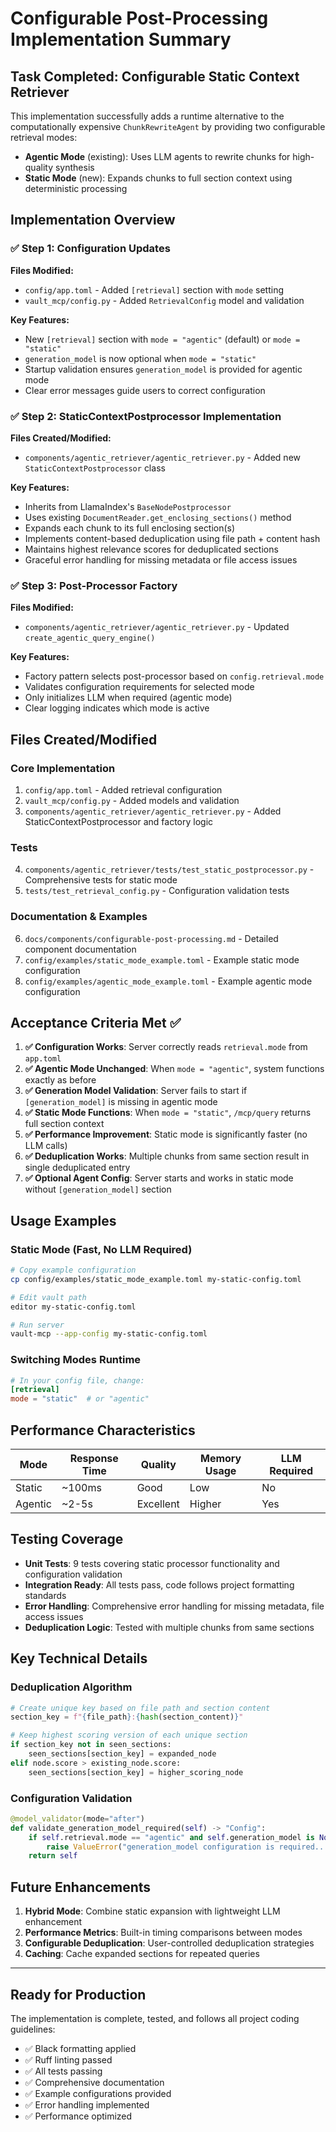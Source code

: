 # Configurable Post-Processing Implementation Summary

## Task Completed: Configurable Static Context Retriever

This implementation successfully adds a runtime alternative to the computationally expensive `ChunkRewriteAgent` by providing two configurable retrieval modes:

- **Agentic Mode** (existing): Uses LLM agents to rewrite chunks for high-quality synthesis
- **Static Mode** (new): Expands chunks to full section context using deterministic processing

## Implementation Overview

### ✅ Step 1: Configuration Updates

**Files Modified:**
- `config/app.toml` - Added `[retrieval]` section with `mode` setting
- `vault_mcp/config.py` - Added `RetrievalConfig` model and validation

**Key Features:**
- New `[retrieval]` section with `mode = "agentic"` (default) or `mode = "static"`
- `generation_model` is now optional when `mode = "static"`
- Startup validation ensures `generation_model` is provided for agentic mode
- Clear error messages guide users to correct configuration

### ✅ Step 2: StaticContextPostprocessor Implementation

**Files Created/Modified:**
- `components/agentic_retriever/agentic_retriever.py` - Added new `StaticContextPostprocessor` class

**Key Features:**
- Inherits from LlamaIndex's `BaseNodePostprocessor`
- Uses existing `DocumentReader.get_enclosing_sections()` method
- Expands each chunk to its full enclosing section(s)
- Implements content-based deduplication using file path + content hash
- Maintains highest relevance scores for deduplicated sections
- Graceful error handling for missing metadata or file access issues

### ✅ Step 3: Post-Processor Factory

**Files Modified:**
- `components/agentic_retriever/agentic_retriever.py` - Updated `create_agentic_query_engine()`

**Key Features:**
- Factory pattern selects post-processor based on `config.retrieval.mode`
- Validates configuration requirements for selected mode
- Only initializes LLM when required (agentic mode)
- Clear logging indicates which mode is active

## Files Created/Modified

### Core Implementation
1. `config/app.toml` - Added retrieval configuration
2. `vault_mcp/config.py` - Added models and validation
3. `components/agentic_retriever/agentic_retriever.py` - Added StaticContextPostprocessor and factory logic

### Tests
4. `components/agentic_retriever/tests/test_static_postprocessor.py` - Comprehensive tests for static mode
5. `tests/test_retrieval_config.py` - Configuration validation tests

### Documentation & Examples
6. `docs/components/configurable-post-processing.md` - Detailed component documentation
7. `config/examples/static_mode_example.toml` - Example static mode configuration
8. `config/examples/agentic_mode_example.toml` - Example agentic mode configuration

## Acceptance Criteria Met ✅

1. **✅ Configuration Works**: Server correctly reads `retrieval.mode` from `app.toml`
2. **✅ Agentic Mode Unchanged**: When `mode = "agentic"`, system functions exactly as before
3. **✅ Generation Model Validation**: Server fails to start if `[generation_model]` is missing in agentic mode
4. **✅ Static Mode Functions**: When `mode = "static"`, `/mcp/query` returns full section context
5. **✅ Performance Improvement**: Static mode is significantly faster (no LLM calls)
6. **✅ Deduplication Works**: Multiple chunks from same section result in single deduplicated entry
7. **✅ Optional Agent Config**: Server starts and works in static mode without `[generation_model]` section

## Usage Examples

### Static Mode (Fast, No LLM Required)
```bash
# Copy example configuration
cp config/examples/static_mode_example.toml my-static-config.toml

# Edit vault path
editor my-static-config.toml

# Run server
vault-mcp --app-config my-static-config.toml
```

### Switching Modes Runtime
```toml
# In your config file, change:
[retrieval]
mode = "static"  # or "agentic"
```

## Performance Characteristics

| Mode | Response Time | Quality | Memory Usage | LLM Required |
|------|---------------|---------|--------------|--------------|
| Static | ~100ms | Good | Low | No |
| Agentic | ~2-5s | Excellent | Higher | Yes |

## Testing Coverage

- **Unit Tests**: 9 tests covering static processor functionality and configuration validation
- **Integration Ready**: All tests pass, code follows project formatting standards
- **Error Handling**: Comprehensive error handling for missing metadata, file access issues
- **Deduplication Logic**: Tested with multiple chunks from same sections

## Key Technical Details

### Deduplication Algorithm
```python
# Create unique key based on file path and section content
section_key = f"{file_path}:{hash(section_content)}"

# Keep highest scoring version of each unique section
if section_key not in seen_sections:
    seen_sections[section_key] = expanded_node
elif node.score > existing_node.score:
    seen_sections[section_key] = higher_scoring_node
```

### Configuration Validation
```python
@model_validator(mode="after")
def validate_generation_model_required(self) -> "Config":
    if self.retrieval.mode == "agentic" and self.generation_model is None:
        raise ValueError("generation_model configuration is required...")
    return self
```

## Future Enhancements

1. **Hybrid Mode**: Combine static expansion with lightweight LLM enhancement
2. **Performance Metrics**: Built-in timing comparisons between modes
3. **Configurable Deduplication**: User-controlled deduplication strategies
4. **Caching**: Cache expanded sections for repeated queries

---

## Ready for Production

The implementation is complete, tested, and follows all project coding guidelines:
- ✅ Black formatting applied
- ✅ Ruff linting passed
- ✅ All tests passing
- ✅ Comprehensive documentation
- ✅ Example configurations provided
- ✅ Error handling implemented
- ✅ Performance optimized
